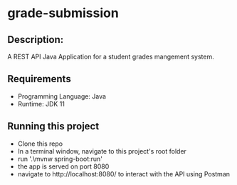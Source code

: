 # grade-submission

## Description:

A REST API Java Application for a student grades mangement system.

## Requirements

- Programming Language: Java
- Runtime: JDK 11  


## Running this project
- Clone this repo 
- In a terminal window, navigate to this project's root folder
- run '.\mvnw spring-boot:run'
- the app is served on port 8080 
- navigate to http://localhost:8080/ to interact with the API using Postman
